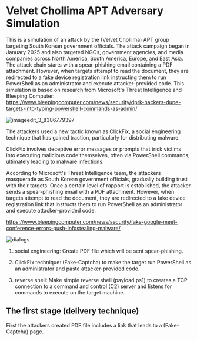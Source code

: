 # Velvet Chollima APT Adversary Simulation

This is a simulation of an attack by the (Velvet Chollima) APT group targeting South Korean government officials. The attack campaign began in January 2025 and also targeted NGOs, government agencies, and media companies across North America, South America, Europe, and East Asia. The attack chain starts with a spear-phishing email containing a PDF attachment. However, when targets attempt to read the document, they are redirected to a fake device registration link instructing them to run PowerShell as an administrator and execute attacker-provided code. This simulation is based on research from Microsoft's Threat Intelligence and Bleeping Computer: https://www.bleepingcomputer.com/news/security/dprk-hackers-dupe-targets-into-typing-powershell-commands-as-admin/

![imageedit_3_8386779397](https://github.com/user-attachments/assets/91dc82bd-27cf-4edc-a35a-a3b6cc87d909)

The attackers used a new tactic known as ClickFix, a social engineering technique that has gained traction, particularly for distributing malware.

ClickFix involves deceptive error messages or prompts that trick victims into executing malicious code themselves, often via PowerShell commands, ultimately leading to malware infections.

According to Microsoft's Threat Intelligence team, the attackers masquerade as South Korean government officials, gradually building trust with their targets. Once a certain level of rapport is established, the attacker sends a spear-phishing email with a PDF attachment. However, when targets attempt to read the document, they are redirected to a fake device registration link that instructs them to run PowerShell as an administrator and execute attacker-provided code.

https://www.bleepingcomputer.com/news/security/fake-google-meet-conference-errors-push-infostealing-malware/

![dialogs](https://github.com/user-attachments/assets/9d5a1b31-5479-4a67-826c-68195fb2c3a5)



1. social engineering: Create PDF file which will be sent spear-phishing.

2. ClickFix technique: (Fake-Captcha) to make the target run PowerShell as an administrator and paste attacker-provided code.

3. reverse shell: Make simple reverse shell (payload.ps1) to creates a TCP connection to a command and control (C2) server and listens for commands to execute on the target machine.


## The first stage (delivery technique)

First the attackers created PDF file includes a link that leads to a (Fake-Captcha) page.
